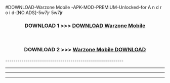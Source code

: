 #DOWNLOAD-Warzone Mobile -APK-MOD-PREMIUM-Unlocked-for A n d r o i d-[NO.ADS]-5w7jr 5w7jr 



<div align="center">

<h3>DOWNLOAD 1 >>> <a href="https://getmod2.web.app/?judul=Warzone Mobile ">DOWNLOAD Warzone Mobile </a></h3><br>

<h3>DOWNLOAD 2 >>> <a href="https://getmod2.web.app/?judul=Warzone Mobile ">Warzone Mobile  DOWNLOAD </a></h3>

</div>
----------------------------------------------------------

----------------------------------------------------------

----------------------------------------------------------

----------------------------------------------------------



